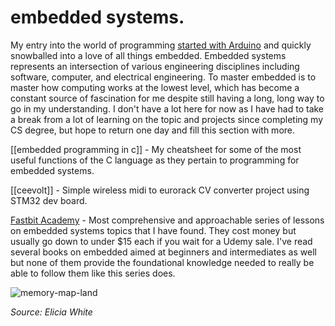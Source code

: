 # embedded systems.

My entry into the world of programming [started with Arduino](https://wiki.plungepool.dev/site/midichamp_ds3d.html) and quickly snowballed into a love of all things embedded. Embedded systems represents an intersection of various engineering disciplines including software, computer, and electrical engineering. To master embedded is to master how computing works at the lowest level, which has become a constant source of fascination for me despite still having a long, long way to go in my understanding. I don't have a lot here for now as I have had to take a break from a lot of learning on the topic and projects since completing my CS degree, but hope to return one day and fill this section with more.

[[embedded programming in c]] - My cheatsheet for some of the most useful functions of the C language as they pertain to programming for embedded systems.

[[ceevolt]] - Simple wireless midi to eurorack CV converter project using STM32 dev board.

[Fastbit Academy](https://fastbitlab.com/) - Most comprehensive and approachable series of lessons on embedded systems topics that I have found. They cost money but usually go down to under $15 each if you wait for a Udemy sale. I've read several books on embedded aimed at beginners and intermediates as well but none of them provide the foundational knowledge needed to really be able to follow them like this series does.

![memory-map-land](../media/memory-map-land.jpg)

*Source: Elicia White*

